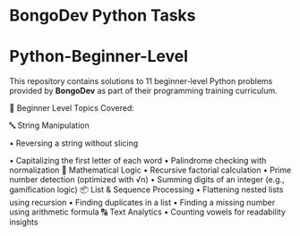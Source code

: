 # BongoDev Python Tasks
# Python-Beginner-Level

This repository contains solutions to 11 beginner-level Python problems provided by **BongoDev** as part of their programming training curriculum.

📘 Beginner Level Topics Covered:

🔤 String Manipulation

• Reversing a string without slicing

• Capitalizing the first letter of each word
• Palindrome checking with normalization
🔢 Mathematical Logic
• Recursive factorial calculation
• Prime number detection (optimized with √n)
• Summing digits of an integer (e.g., gamification logic)
📦 List & Sequence Processing
• Flattening nested lists using recursion
• Finding duplicates in a list
• Finding a missing number using arithmetic formula
🔠 Text Analytics
• Counting vowels for readability insights
